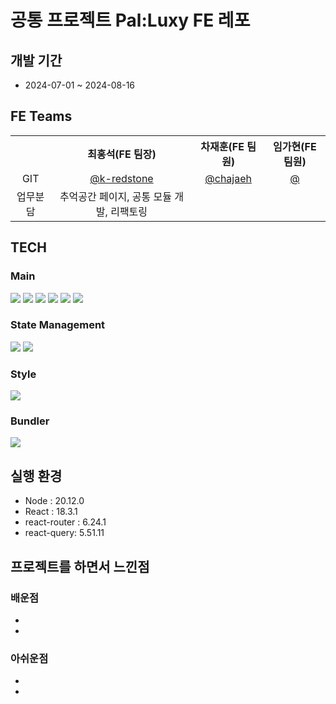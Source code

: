 # 공통 프로젝트 Pal:Luxy FE 레포

## 개발 기간

- 2024-07-01 ~ 2024-08-16

## FE Teams

<table>
  <tr>
    <th style="text-align:center;"></th>
    <th style="text-align:center;">최홍석(FE 팀장)</th>
    <th style="text-align:center;">차재훈(FE 팀원)</th>
    <th style="text-align:center;">임가현(FE 팀원)</th>
  </tr>
  <tr>
    <td align=center>GIT</td>
    <td align=center><a href='https://github.com/k-redstone'>@k-redstone</a></td>
    <td align=center><a href='https://github.com/chajaeh'>@chajaeh</a></td>
    <td align=center><a href='https://github.com/'>@</a></td>
  <tr>
    <td align=center>업무분담</td>
    <td align=center>추억공간 페이지, 공통 모듈 개발, 리팩토링</td>
    <td align=center> </td>
    <td align=center> </td>
  </tr>
</table>

## TECH

### Main

  <img src="https://img.shields.io/badge/react-61DAFB?style=for-the-badge&logo=react&logoColor=black"/>
  <img src="https://img.shields.io/badge/reactrouter-CA4245?style=for-the-badge&logo=reactrouter&logoColor=white"/>
  <img src="https://img.shields.io/badge/reacthookform-EC5990?style=for-the-badge&logo=reacthookform&logoColor=white"/>
  <img src="https://img.shields.io/badge/three.js-000000?style=for-the-badge&logo=threedotjs&logoColor=white"/>
  <img src="https://img.shields.io/badge/axios-5A29E4?style=for-the-badge&logo=axios&logoColor=white"/>
  <img src="https://img.shields.io/badge/openvidu-73BA25?style=for-the-badge&logo=zustand&logoColor=white">

### State Management

  <img src="https://img.shields.io/badge/zustand-orange?style=for-the-badge&logo=zustand&logoColor=white">
  <img src="https://img.shields.io/badge/reactquery-FF4154?style=for-the-badge&logo=reactquery&logoColor=white"/>

### Style

  <img src="https://img.shields.io/badge/tailwindcss-06B6D4?style=for-the-badge&logo=tailwindcss&logoColor=white"/>

### Bundler

  <img src="https://img.shields.io/badge/vite-646CFF?style=for-the-badge&logo=vite&logoColor=white"/>

## 실행 환경

- Node : 20.12.0
- React : 18.3.1
- react-router : 6.24.1
- react-query: 5.51.11

## 프로젝트를 하면서 느낀점

### 배운점

-

-

### 아쉬운점

-
-
